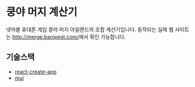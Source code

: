 # 쿵야 머지 계산기
 넷마블 휴대폰 게임 쿵야 머지 아일랜드의 조합 계산기입니다. 동작되는 실제 웹 사이트는 <http://merge.banipest.com/>에서 확인 가능합니다.
 
## 기술스택
 * [react-create-app](https://create-react-app.dev/ )
 * [mui](https://mui.com/)